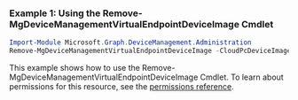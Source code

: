 ### Example 1: Using the Remove-MgDeviceManagementVirtualEndpointDeviceImage Cmdlet
```powershell
Import-Module Microsoft.Graph.DeviceManagement.Administration
Remove-MgDeviceManagementVirtualEndpointDeviceImage -CloudPcDeviceImageId $cloudPcDeviceImageId
```
This example shows how to use the Remove-MgDeviceManagementVirtualEndpointDeviceImage Cmdlet.
To learn about permissions for this resource, see the [permissions reference](/graph/permissions-reference).
